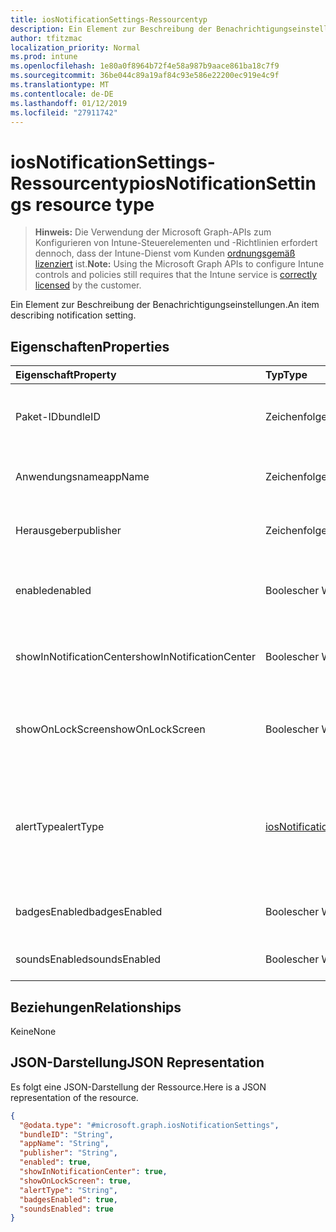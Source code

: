 ```yaml
---
title: iosNotificationSettings-Ressourcentyp
description: Ein Element zur Beschreibung der Benachrichtigungseinstellungen.
author: tfitzmac
localization_priority: Normal
ms.prod: intune
ms.openlocfilehash: 1e80a0f8964b72f4e58a987b9aace861ba18c7f9
ms.sourcegitcommit: 36be044c89a19af84c93e586e22200ec919e4c9f
ms.translationtype: MT
ms.contentlocale: de-DE
ms.lasthandoff: 01/12/2019
ms.locfileid: "27911742"
---
```

# <a name="iosnotificationsettings-resource-type"></a><span data-ttu-id="61960-103">iosNotificationSettings-Ressourcentyp</span><span class="sxs-lookup"><span data-stu-id="61960-103">iosNotificationSettings resource type</span></span>

> <span data-ttu-id="61960-104">**Hinweis:** Die Verwendung der Microsoft Graph-APIs zum Konfigurieren von Intune-Steuerelementen und -Richtlinien erfordert dennoch, dass der Intune-Dienst vom Kunden [ordnungsgemäß lizenziert](https://go.microsoft.com/fwlink/?linkid=839381) ist.</span><span class="sxs-lookup"><span data-stu-id="61960-104">**Note:** Using the Microsoft Graph APIs to configure Intune controls and policies still requires that the Intune service is [correctly licensed](https://go.microsoft.com/fwlink/?linkid=839381) by the customer.</span></span>

<span data-ttu-id="61960-105">Ein Element zur Beschreibung der Benachrichtigungseinstellungen.</span><span class="sxs-lookup"><span data-stu-id="61960-105">An item describing notification setting.</span></span>
## <a name="properties"></a><span data-ttu-id="61960-106">Eigenschaften</span><span class="sxs-lookup"><span data-stu-id="61960-106">Properties</span></span>
|<span data-ttu-id="61960-107">Eigenschaft</span><span class="sxs-lookup"><span data-stu-id="61960-107">Property</span></span>|<span data-ttu-id="61960-108">Typ</span><span class="sxs-lookup"><span data-stu-id="61960-108">Type</span></span>|<span data-ttu-id="61960-109">Beschreibung</span><span class="sxs-lookup"><span data-stu-id="61960-109">Description</span></span>|
|:---|:---|:---|
|<span data-ttu-id="61960-110">Paket-ID</span><span class="sxs-lookup"><span data-stu-id="61960-110">bundleID</span></span>|<span data-ttu-id="61960-111">Zeichenfolge</span><span class="sxs-lookup"><span data-stu-id="61960-111">String</span></span>|<span data-ttu-id="61960-112">Paket-ID der App, auf die diese Benachrichtigungseinstellungen angewandt werden.</span><span class="sxs-lookup"><span data-stu-id="61960-112">Bundle id of app to which to apply these notification settings.</span></span>|
|<span data-ttu-id="61960-113">Anwendungsname</span><span class="sxs-lookup"><span data-stu-id="61960-113">appName</span></span>|<span data-ttu-id="61960-114">Zeichenfolge</span><span class="sxs-lookup"><span data-stu-id="61960-114">String</span></span>|<span data-ttu-id="61960-115">Anwendungsname, der der Paket-ID zugeordnet werden muss.</span><span class="sxs-lookup"><span data-stu-id="61960-115">Application name to be associated with the bundleID.</span></span>|
|<span data-ttu-id="61960-116">Herausgeber</span><span class="sxs-lookup"><span data-stu-id="61960-116">publisher</span></span>|<span data-ttu-id="61960-117">Zeichenfolge</span><span class="sxs-lookup"><span data-stu-id="61960-117">String</span></span>|<span data-ttu-id="61960-118">Herausgeber, der der Paket-ID zugeordnet werden muss.</span><span class="sxs-lookup"><span data-stu-id="61960-118">Publisher to be associated with the bundleID.</span></span>|
|<span data-ttu-id="61960-119">enabled</span><span class="sxs-lookup"><span data-stu-id="61960-119">enabled</span></span>|<span data-ttu-id="61960-120">Boolescher Wert</span><span class="sxs-lookup"><span data-stu-id="61960-120">Boolean</span></span>|<span data-ttu-id="61960-121">Gibt an, ob Benachrichtigungen für diese App zulässig sind.</span><span class="sxs-lookup"><span data-stu-id="61960-121">Indicates whether notifications are allowed for this app.</span></span>|
|<span data-ttu-id="61960-122">showInNotificationCenter</span><span class="sxs-lookup"><span data-stu-id="61960-122">showInNotificationCenter</span></span>|<span data-ttu-id="61960-123">Boolescher Wert</span><span class="sxs-lookup"><span data-stu-id="61960-123">Boolean</span></span>|<span data-ttu-id="61960-124">Gibt an, ob Benachrichtigungen im Nachrichtencenter angezeigt werden können.</span><span class="sxs-lookup"><span data-stu-id="61960-124">Indicates whether notifications can be shown in notification center.</span></span>|
|<span data-ttu-id="61960-125">showOnLockScreen</span><span class="sxs-lookup"><span data-stu-id="61960-125">showOnLockScreen</span></span>|<span data-ttu-id="61960-126">Boolescher Wert</span><span class="sxs-lookup"><span data-stu-id="61960-126">Boolean</span></span>|<span data-ttu-id="61960-127">Gibt an, ob Benachrichtigungen auf dem Sperrbildschirm angezeigt werden können.</span><span class="sxs-lookup"><span data-stu-id="61960-127">Indicates whether notifications can be shown on the lock screen.</span></span>|
|<span data-ttu-id="61960-128">alertType</span><span class="sxs-lookup"><span data-stu-id="61960-128">alertType</span></span>|[<span data-ttu-id="61960-129">iosNotificationAlertType</span><span class="sxs-lookup"><span data-stu-id="61960-129">iosNotificationAlertType</span></span>](../resources/intune-deviceconfig-iosnotificationalerttype.md)|<span data-ttu-id="61960-130">Gibt die Art der Warnung für Benachrichtigungen für diese App an.</span><span class="sxs-lookup"><span data-stu-id="61960-130">Indicates the type of alert for notifications for this app.</span></span> <span data-ttu-id="61960-131">Mögliche Werte: `deviceDefault`, `banner`, `modal`, `none`.</span><span class="sxs-lookup"><span data-stu-id="61960-131">Possible values are: `deviceDefault`, `banner`, `modal`, `none`.</span></span>|
|<span data-ttu-id="61960-132">badgesEnabled</span><span class="sxs-lookup"><span data-stu-id="61960-132">badgesEnabled</span></span>|<span data-ttu-id="61960-133">Boolescher Wert</span><span class="sxs-lookup"><span data-stu-id="61960-133">Boolean</span></span>|<span data-ttu-id="61960-134">Gibt an, ob Badges für diese App zulässig sind.</span><span class="sxs-lookup"><span data-stu-id="61960-134">Indicates whether badges are allowed for this app.</span></span>|
|<span data-ttu-id="61960-135">soundsEnabled</span><span class="sxs-lookup"><span data-stu-id="61960-135">soundsEnabled</span></span>|<span data-ttu-id="61960-136">Boolescher Wert</span><span class="sxs-lookup"><span data-stu-id="61960-136">Boolean</span></span>|<span data-ttu-id="61960-137">Gibt an, ob Ton für diese App zulässig ist.</span><span class="sxs-lookup"><span data-stu-id="61960-137">Indicates whether sounds are allowed for this app.</span></span>|

## <a name="relationships"></a><span data-ttu-id="61960-138">Beziehungen</span><span class="sxs-lookup"><span data-stu-id="61960-138">Relationships</span></span>
<span data-ttu-id="61960-139">Keine</span><span class="sxs-lookup"><span data-stu-id="61960-139">None</span></span>
## <a name="json-representation"></a><span data-ttu-id="61960-140">JSON-Darstellung</span><span class="sxs-lookup"><span data-stu-id="61960-140">JSON Representation</span></span>
<span data-ttu-id="61960-141">Es folgt eine JSON-Darstellung der Ressource.</span><span class="sxs-lookup"><span data-stu-id="61960-141">Here is a JSON representation of the resource.</span></span>
<!-- {
  "blockType": "resource",
  "@odata.type": "microsoft.graph.iosNotificationSettings"
}
-->
``` json
{
  "@odata.type": "#microsoft.graph.iosNotificationSettings",
  "bundleID": "String",
  "appName": "String",
  "publisher": "String",
  "enabled": true,
  "showInNotificationCenter": true,
  "showOnLockScreen": true,
  "alertType": "String",
  "badgesEnabled": true,
  "soundsEnabled": true
}
```



